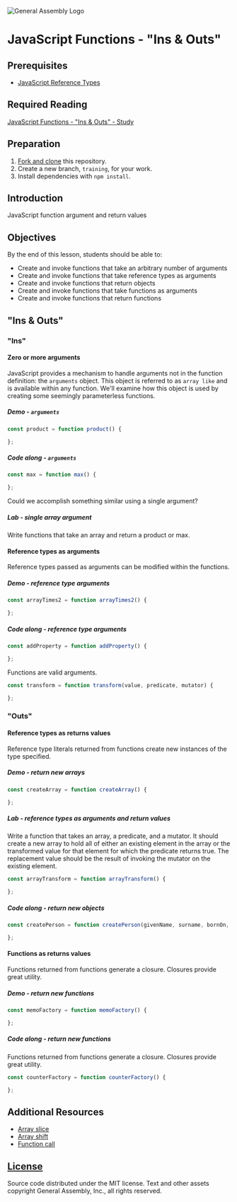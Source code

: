 ![General Assembly Logo](http://i.imgur.com/ke8USTq.png)

# JavaScript Functions - "Ins & Outs"

## Prerequisites

-   [JavaScript Reference Types](https://github.com/ga-wdi-boston/js-reference-types)

## Required Reading

[JavaScript Functions - "Ins & Outs" - Study](https://github.com/ga-wdi-boston/js-functions-ins-and-outs-study#readme)

## Preparation

1.  [Fork and clone](https://github.com/ga-wdi-boston/meta/wiki/ForkAndClone)
    this repository.
1.  Create a new branch, `training`, for your work.
1.  Install dependencies with `npm install`.

## Introduction

JavaScript function argument and return values

## Objectives

By the end of this lesson, students should be able to:

-   Create and invoke functions that take an arbitrary number of arguments
-   Create and invoke functions that take reference types as arguments
-   Create and invoke functions that return objects
-   Create and invoke functions that take functions as arguments
-   Create and invoke functions that return functions

## "Ins & Outs"

### "Ins"

#### Zero or more arguments

JavaScript provides a mechanism to handle arguments not in the function
 definition: the `arguments` object.
This object is referred to as `array like` and is available within any function.
We'll examine how this object is used by creating some seemingly parameterless
 functions.

##### Demo - `arguments`

```js
const product = function product() {

};
```

##### Code along - `arguments`

```js
const max = function max() {

};
```

Could we accomplish something similar using a single argument?

##### Lab - single array argument

Write functions that take an array and return a product or max.

#### Reference types as arguments

Reference types passed as arguments can be modified within the functions.

##### Demo - reference type arguments

```js
const arrayTimes2 = function arrayTimes2() {

};
```

##### Code along - reference type arguments

```js
const addProperty = function addProperty() {

};
```

Functions are valid arguments.

```js
const transform = function transform(value, predicate, mutator) {

};
```

### "Outs"

#### Reference types as returns values

Reference type literals returned from functions create new instances of the
 type specified.

##### Demo - return new arrays

```js
const createArray = function createArray() {

};
```

##### Lab - reference types as arguments and return values

Write a function that takes an array, a predicate, and a mutator. It should
create a new array to hold all of either an existing element in the array or the
transformed value for that element for which the predicate returns true. The
replacement value should be the result of invoking the mutator on the existing
element.

```js
const arrayTransform = function arrayTransform() {

};
```

##### Code along  - return new objects

```js
const createPerson = function createPerson(givenName, surname, bornOn, height, weight, eyeColor) {

};
```

#### Functions as returns values

Functions returned from functions generate a closure.
Closures provide great utility.

##### Demo - return new functions

```js
const memoFactory = function memoFactory() {

};

```

##### Code along - return new functions

Functions returned from functions generate a closure.
Closures provide great utility.

```js
const counterFactory = function counterFactory() {

};

```

## Additional Resources

-   [Array slice](https://developer.mozilla.org/en-US/docs/Web/JavaScript/Reference/Global_Objects/Array/slice)
-   [Array shift](https://developer.mozilla.org/en-US/docs/Web/JavaScript/Reference/Global_Objects/Array/shift)
-   [Function call](https://developer.mozilla.org/en-US/docs/Web/JavaScript/Reference/Global_Objects/Function/call)

## [License](LICENSE)

Source code distributed under the MIT license. Text and other assets copyright
General Assembly, Inc., all rights reserved.
